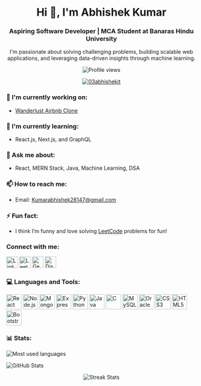 <h1 align="center">Hi 👋, I'm Abhishek Kumar</h1>
<h3 align="center">Aspiring Software Developer  | MCA Student at Banaras Hindu University</h3>
<p align="center">
  I'm passionate about solving challenging problems, building scalable web applications, and leveraging data-driven insights through machine learning.
</p>

<p align="center">
  <img src="https://komarev.com/ghpvc/?username=03abhishekit&label=Profile%20views&color=0e75b6&style=flat" alt="Profile views" />
</p>

<p align="center">
  <a href="https://github.com/ryo-ma/github-profile-trophy"><img src="https://github-profile-trophy.vercel.app/?username=03abhishekit" alt="03abhishekit" /></a>
</p>

<h3 align="left">🔭 I'm currently working on:</h3>
<ul>
  <li><a href="https://github.com/03abhishekit/WANDERLUST_PROJECT">Wanderlust Airbnb Clone</a></li>
</ul>

<h3 align="left">🌱 I'm currently learning:</h3>
<ul>
  <li>React.js, Next.js, and GraphQL</li>
</ul>

<h3 align="left">💬 Ask me about:</h3>
<ul>
  <li>React, MERN Stack, Java, Machine Learning, DSA</li>
</ul>

<h3 align="left">📫 How to reach me:</h3>
<ul>
  <li>Email: <a href="mailto:Kumarabhishek28147@gmail.com">Kumarabhishek28147@gmail.com</a></li>
</ul>

<h3 align="left">⚡ Fun fact:</h3>
<ul>
  <li>I think I’m funny and love solving <a href="https://leetcode.com">LeetCode</a> problems for fun!</li>
</ul>

<h3 align="left">Connect with me:</h3>
<p align="left">
  <a href="https://linkedin.com/in/abhishek6837" target="blank"><img src="https://img.shields.io/badge/LinkedIn-blue?style=social&logo=linkedin" alt="LinkedIn" height="30" /></a>
  <a href="https://www.leetcode.com/kumarabhi_37" target="blank"><img src="https://img.shields.io/badge/LeetCode-orange?style=social&logo=leetcode" alt="LeetCode" height="30" /></a>
  <a href="https://auth.geeksforgeeks.org/user/kumarabhishek28147" target="blank"><img src="https://img.shields.io/badge/GeeksforGeeks-green?style=social&logo=geeksforgeeks" alt="GeeksforGeeks" height="30" /></a>
  <a href="https://discord.gg/abhishekkumar0831" target="blank"><img src="https://img.shields.io/badge/Discord-blue?style=social&logo=discord" alt="Discord" height="30" /></a>
</p>

<h3 align="left">💻 Languages and Tools:</h3>
<p align="left">
  <a href="https://reactjs.org/" target="_blank"><img src="https://img.shields.io/badge/React.js-61DAFB?style=flat&logo=react" alt="React" height="40" /></a>
  <a href="https://nodejs.org" target="_blank"><img src="https://img.shields.io/badge/Node.js-339933?style=flat&logo=node.js" alt="Node.js" height="40" /></a>
  <a href="https://www.mongodb.com/" target="_blank"><img src="https://img.shields.io/badge/MongoDB-47A248?style=flat&logo=mongodb" alt="MongoDB" height="40" /></a>
  <a href="https://expressjs.com" target="_blank"><img src="https://img.shields.io/badge/Express.js-000000?style=flat&logo=express" alt="Express" height="40" /></a>
  <a href="https://www.python.org" target="_blank"><img src="https://img.shields.io/badge/Python-3776AB?style=flat&logo=python" alt="Python" height="40" /></a>
  <a href="https://www.java.com" target="_blank"><img src="https://img.shields.io/badge/Java-007396?style=flat&logo=java" alt="Java" height="40" /></a>
  <a href="https://www.cprogramming.com/" target="_blank"><img src="https://img.shields.io/badge/C-00599C?style=flat&logo=c" alt="C" height="40" /></a>
  <a href="https://www.mysql.com/" target="_blank"><img src="https://img.shields.io/badge/MySQL-4479A1?style=flat&logo=mysql" alt="MySQL" height="40" /></a>
  <a href="https://www.oracle.com/" target="_blank"><img src="https://img.shields.io/badge/Oracle-F80000?style=flat&logo=oracle" alt="Oracle" height="40" /></a>
  <a href="https://www.w3schools.com/css/" target="_blank"><img src="https://img.shields.io/badge/CSS-1572B6?style=flat&logo=css3" alt="CSS3" height="40" /></a>
  <a href="https://www.w3.org/html/" target="_blank"><img src="https://img.shields.io/badge/HTML5-E34F26?style=flat&logo=html5" alt="HTML5" height="40" /></a>
  <a href="https://getbootstrap.com" target="_blank"><img src="https://img.shields.io/badge/Bootstrap-7952B3?style=flat&logo=bootstrap" alt="Bootstrap" height="40" /></a>
</p>

<h3 align="left">📊 Stats:</h3>
<p align="left">
  <img src="https://github-readme-stats.vercel.app/api/top-langs?username=03abhishekit&show_icons=true&locale=en&layout=compact" alt="Most used languages" />
</p>

<p align="left">
  <img src="https://github-readme-stats.vercel.app/api?username=03abhishekit&show_icons=true&locale=en" alt="GitHub Stats" />
</p>

<p align="center">
  <img src="https://github-readme-streak-stats.herokuapp.com/?user=03abhishekit&" alt="Streak Stats" />
</p>
